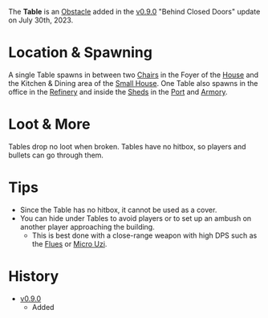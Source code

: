 The **Table** is an [Obstacle](/obstacles) added in the [v0.9.0](https://github.com/HasangerGames/suroi/releases/tag/v0.9.0) "Behind Closed Doors" update on July 30th, 2023.

# Location & Spawning

A single Table spawns in between two [Chairs](/obstacles/chair) in the Foyer of the [House](/buildings/house) and the Kitchen & Dining area of the [Small House](/buildings/small_house). One Table also spawns in the office in the [Refinery](/buildings/refinery) and inside the [Sheds](/buildings/port_shed) in the [Port](/buildings/port) and [Armory](/buildings/armory).

# Loot & More

Tables drop no loot when broken. Tables have no hitbox, so players and bullets can go through them.

# Tips

- Since the Table has no hitbox, it cannot be used as a cover.
- You can hide under Tables to avoid players or to set up an ambush on another player approaching the building.
  - This is best done with a close-range weapon with high DPS such as the [Flues](/weapons/guns/flues) or [Micro Uzi](/weapons/guns/micro_uzi).

# History

- [v0.9.0](https://github.com/HasangerGames/suroi/releases/tag/v0.9.0)
  - Added
